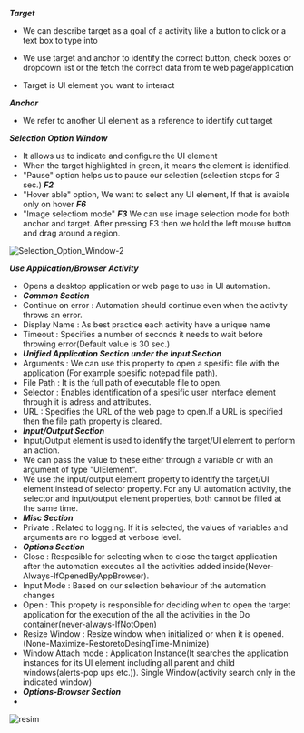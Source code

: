 ***Target***

- We can describe target as a goal of a activity like a button to click or a text box to type into

- We use target and anchor to identify the correct button, check boxes or dropdown list or the fetch the correct data from te web page/application

- Target is UI element you want to interact

***Anchor***
  
- We refer to another UI element as a reference to identify out target

***Selection Option Window***

- It allows us to indicate and configure the UI element 
- When the target highlighted in green, it means the element is identified.
- "Pause" option helps us to pause our selection (selection stops for 3 sec.) ***F2***
- "Hover able" option, We want to select any UI element, If that is avaible only on hover ***F6***
- "Image selectiom mode" ***F3*** We can use image selection mode for both anchor and target. After pressing F3 then we hold the left mouse button and drag around a region.

![Selection_Option_Window-2](https://github.com/yaagmurss/AdvancedRPADeveloperCertificationTrainingNotes/assets/52479605/8f00677e-406f-4011-ac7a-823b2f62fd8a)

***Use Application/Browser Activity***
- Opens a desktop application or web page to use in UI automation.
- ***Common Section***
- Continue on error : Automation should continue even when the activity throws an error.
- Display Name : As best practice each activity have a unique name
- Timeout : Specifies a number of seconds it needs to wait before throwing error(Default value is 30 sec.)
- ***Unified Application Section under the Input Section***
- Arguments : We can use this property to open a spesific file with the application (For example spesific notepad file path).
- File Path : It is the full path of executable file to open.
- Selector : Enables identification of a spesific user interface element through it is adress and attributes.
- URL : Specifies the URL of the web page to open.If a URL is specified then the file path property is cleared.
- ***Input/Output Section***
- Input/Output element is used to identify the target/UI element to perform an action.
- We can pass the value to these either through a variable or with an argument of type "UIElement".
- We use the input/output element property to identify the target/UI element instead of selector property. For any UI automation activity, the selector and input/output element properties, both cannot be filled at the same time.
- ***Misc Section***
- Private : Related to logging. If it is selected, the values of variables and arguments are no logged at verbose level.
- ***Options Section***
- Close : Resposible for selecting when to close the target application after the automation executes all the activities added inside(Never-Always-IfOpenedByAppBrowser).
- Input Mode : Based on our selection behaviour of the automation changes
- Open : This propety is responsible for deciding when to open the target application for the execution of the all the activities in the Do container(never-always-IfNotOpen)
- Resize Window : Resize window when initialized or when it is opened. (None-Maximize-RestoretoDesingTime-Minimize)
- Window Attach mode : Application Instance(It searches the application instances for its UI element including all parent and child windows(alerts-pop ups etc.)). Single Window(activity search only in the indicated window)
- ***Options-Browser Section***
- 















  ![resim](https://github.com/yaagmurss/AdvancedRPADeveloperCertificationTrainingNotes/assets/52479605/fe9c673d-f17a-4100-9b29-e0b88d9f842a)
























